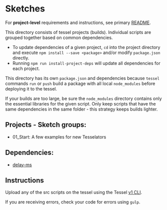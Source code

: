 # Sketches

For **project-level** requirements and instructions, see primary [README](../README.md).

This directory consists of tessel projects (builds). Individual scripts are grouped together based on common dependencies.

- To update dependencies of a given project, `cd` into the project directory and execute `npm install --save <package>` and/or modify `package.json` directly.
- Running `npm run install-project-deps` will update all dependencies for each project.

This directory has its own `package.json` and dependencies because `tessel` commands `run` or `push` build a package with all local `node_modules` before deploying it to the tessel.

If your builds are too large, be sure the `node_modules` directory contains only the essential libraries for the given script. Only keep scripts that have the same dependencies in the same folder - this strategy keeps builds lighter.

## Projects - Sketch groups:
- 01_Start: A few examples for new Tesselators

## Dependencies:
- [delay-ms](https://github.com/thelostspore/delay-ms)

## Instructions
Upload any of the src scripts on the tessel using the Tessel [v1 CLI](https://github.com/tessel/t1-docs/blob/master/cli.md).

If you are receiving errors, check your code for errors using `gulp`.
